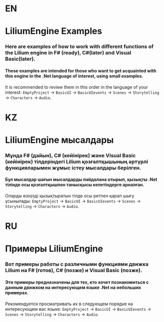 # EN
# LiliumEngine Examples

### Here are examples of how to work with different functions of the Lilium engine in F# (ready), C#(later) and Visual Basic(later).

#### These examples are intended for those who want to get acquainted with this engine in the .Net language of interest, using small examples.

It is recommended to review them in this order in the language of your interest: `EmptyProject` -> `BasicUI` -> `BasicUIevents` -> `Scenes` -> `Storytelling` -> `Characters` -> `Audio`.

# KZ
# LiliumEngine мысалдары

### Мұнда F# (дайын), C# (кейінірек) және Visual Basic (кейінірек) тілдеріндегі Lilium қозғалтқышының әртүрлі функцияларымен жұмыс істеу мысалдары берілген.

#### Бұл мысалдар шағын мысалдарды пайдалана отырып, қызықты .Net тілінде осы қозғалтқышпен танысқысы келетіндерге арналған.

Оларды өзіңізді қызықтыратын тілде осы ретпен қарап шығу ұсынылады: `EmptyProject` -> `BasicUI` -> `BasicUIevents` -> `Scenes` -> `Storytelling` -> `Characters` -> `Audio`.

# RU

# Примеры LiliumEngine

### Вот примеры работы с различными функциями движка Lilium на F# (готов), C# (позже) и Visual Basic (позже).

#### Эти примеры предназначены для тех, кто хочет познакомиться с данным движком на интересующем языке .Net на небольших примерах.

Рекомендуется просматривать их в следующем порядке на интересующем вас языке: `EmptyProject` -> `BasicUI` -> `BasicUIevents` -> `Scenes` -> `Storytelling` -> `Characters` -> `Audio`.
